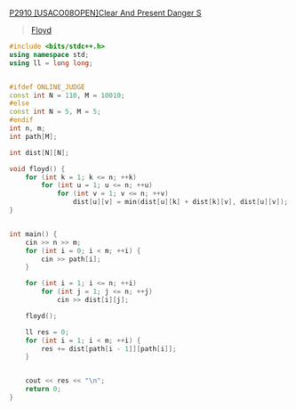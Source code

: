 


[P2910 [USACO08OPEN]Clear And Present Danger S](https://www.luogu.com.cn/problem/P2910)

> [Floyd](https://github.com/GongNanyue/ProblemSolve/blob/main/%E5%9B%BE%E8%AE%BA/%E6%9C%80%E7%9F%AD%E8%B7%AF/Floyd.md)

```cpp
#include <bits/stdc++.h>
using namespace std;
using ll = long long;


#ifdef ONLINE_JUDGE
const int N = 110, M = 10010;
#else
const int N = 5, M = 5;
#endif
int n, m;
int path[M];

int dist[N][N];

void floyd() {
    for (int k = 1; k <= n; ++k)
        for (int u = 1; u <= n; ++u)
            for (int v = 1; v <= n; ++v)
                dist[u][v] = min(dist[u][k] + dist[k][v], dist[u][v]);
}


int main() {
    cin >> n >> m;
    for (int i = 0; i < m; ++i) {
        cin >> path[i];
    }

    for (int i = 1; i <= n; ++i)
        for (int j = 1; j <= n; ++j)
            cin >> dist[i][j];

    floyd();

    ll res = 0;
    for (int i = 1; i < m; ++i) {
        res += dist[path[i - 1]][path[i]];
    }


    cout << res << "\n";
    return 0;
}

```
